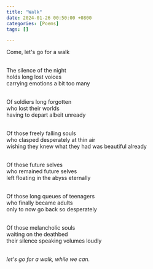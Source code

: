 ```yaml
---
title: "Walk"
date: 2024-01-26 00:50:00 +0800
categories: [Poems]
tags: []

---
```


Come, let's go for a walk <br><br>

The silence of the night <br>
holds long lost voices <br>
carrying emotions a bit too many <br><br>

Of soldiers long forgotten <br>
who lost their worlds <br>
having to depart albeit unready <br><br>

Of those freely falling souls <br>
who clasped desperately at thin air <br>
wishing they knew what they had was beautiful already <br><br>

Of those future selves <br>
who remained future selves <br>
left floating in the abyss eternally <br><br>

Of those long queues of teenagers <br>
who finally became adults <br>
only to now go back so desperately <br><br>

Of those melancholic souls <br>
waiting on the deathbed <br>
their silence speaking volumes loudly <br><br>

<i> let's go for a walk, while we can. </i>

